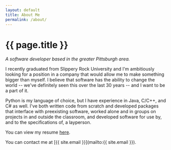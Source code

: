 ```yaml
---
layout: default
title: About Me
permalink: /about/
---
```


<h1>{{ page.title }}</h1>

_A software developer based in the greater Pittsburgh area._

I recently graduated from Slippery Rock University and I'm ambitiously looking for a position in a company that would allow me to make something bigger than myself.
I believe that software has the ability to change the world -- we've definitely seen this over the last 30 years -- and I want to be a part of it.

Python is my language of choice, but I have experience in Java, C/C++, and C# as well.
I've both written code from scratch and developed packages that interface with preexisting software, worked alone and in groups on projects in and outside the classroom, and developed software for use by, and to the specifications of, a layperson.

You can view my resume [here](/assets/downloadables/resume_2019-08-07.pdf).

You can contact me at [{{ site.email }}](mailto:{{ site.email }}).
